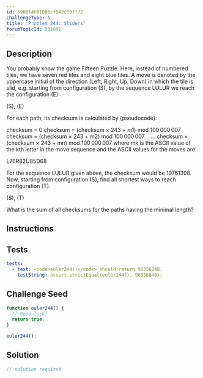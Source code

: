 ```yaml
---
id: 5900f4601000cf542c50ff72
challengeType: 5
title: 'Problem 244: Sliders'
forumTopicId: 301891
---
```


## Description
<section id='description'>
You probably know the game Fifteen Puzzle. Here, instead of numbered tiles, we have seven red tiles and eight blue tiles.
A move is denoted by the uppercase initial of the direction (Left, Right, Up, Down) in which the tile is slid, e.g. starting from configuration (S), by the sequence LULUR we reach the configuration (E):

(S), (E)


For each path, its checksum is calculated by (pseudocode):

checksum = 0
checksum = (checksum × 243 + m1) mod 100 000 007
checksum = (checksum × 243 + m2) mod 100 000 007
   …
checksum = (checksum × 243 + mn) mod 100 000 007
where mk is the ASCII value of the kth letter in the move sequence and the ASCII values for the moves are:


L76R82U85D68

For the sequence LULUR given above, the checksum would be 19761398.
Now, starting from configuration (S),
find all shortest ways to reach configuration (T).

(S), (T)


What is the sum of all checksums for the paths having the minimal length?
</section>

## Instructions
<section id='instructions'>

</section>

## Tests
<section id='tests'>

```yml
tests:
  - text: <code>euler244()</code> should return 96356848.
    testString: assert.strictEqual(euler244(), 96356848);

```

</section>

## Challenge Seed
<section id='challengeSeed'>

<div id='js-seed'>

```js
function euler244() {
  // Good luck!
  return true;
}

euler244();
```

</div>



</section>

## Solution
<section id='solution'>

```js
// solution required
```

</section>
